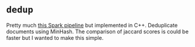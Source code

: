 # `dedup`

Pretty much [this Spark pipeline](https://gist.github.com/ncoop57/c2149e8413a0f0c531051154348a9ed3) but implemented in C++.  Deduplicate documents using MinHash.  The comparison of jaccard scores is could be faster but I wanted to make this simple.

